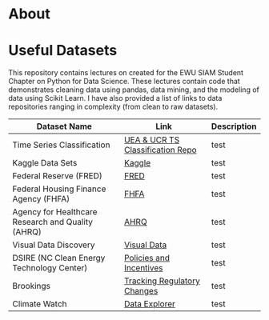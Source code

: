 # About

# Useful Datasets

This repository contains lectures on created for the EWU SIAM Student Chapter on Python for Data Science. These lectures contain code that demonstrates cleaning data using pandas, data mining, and the modeling of data using Scikit Learn. I have also provided a list of links to data repositories ranging in complexity (from clean to raw datasets).

| Dataset Name | Link | Description
| --- | --- | --- |
| Time Series Classification | [UEA & UCR TS Classification Repo](http://www.timeseriesclassification.com/index.php) | test |
| Kaggle Data Sets | [Kaggle](https://www.kaggle.com/datasets) | test |
| Federal Reserve (FRED) | [FRED](https://fred.stlouisfed.org/) | test |
| Federal Housing Finance Agency (FHFA) | [FHFA](https://www.fhfa.gov/DataTools/Downloads) | test |
| Agency for Healthcare Research and Quality (AHRQ) | [AHRQ](https://www.ahrq.gov/data/data-tools/index.html) | test |
| Visual Data Discovery | [Visual Data](https://visualdata.io/discovery) | test | 
| DSIRE (NC Clean Energy Technology Center) | [Policies and Incentives](https://programs.dsireusa.org/system/program) | test |
| Brookings | [Tracking Regulatory Changes](https://www.brookings.edu/interactives/tracking-regulatory-changes-in-the-biden-era/) | test |
| Climate Watch | [Data Explorer](https://www.climatewatchdata.org/data-explorer/historical-emissions?historical-emissions-data-sources=cait&historical-emissions-gases=all-ghg&historical-emissions-regions=USA&historical-emissions-sectors=&page=1) | test |

